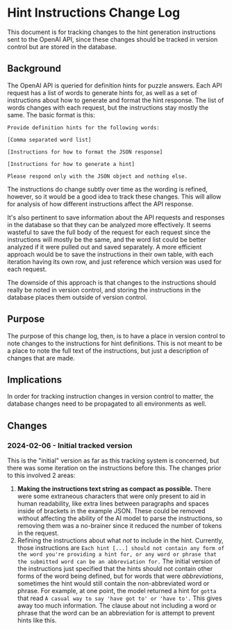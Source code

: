 # Hint Instructions Change Log
This document is for tracking changes to the hint generation instructions sent to the OpenAI API, since these changes should be tracked in version control but are stored in the database.

## Background
The OpenAI API is queried for definition hints for puzzle answers. Each API request has a list of words to generate hints for, as well as a set of instructions about how to generate and format the hint response. The list of words changes with each request, but the instructions stay mostly the same. The basic format is this:

```
Provide definition hints for the following words:

[Comma separated word list]

[Instructions for how to format the JSON response]

[Instructions for how to generate a hint]

Please respond only with the JSON object and nothing else.
```

The instructions do change subtly over time as the wording is refined, however, so it would be a good idea to track these changes. This will allow for analysis of how different instructions affect the API response.

It's also pertinent to save information about the API requests and responses in the database so that they can be analyzed more effectively. It seems wasteful to save the full body of the request for each request since the instructions will mostly be the same, and the word list could be better analyzed if it were pulled out and saved separately. A more efficient approach would be to save the instructions in their own table, with each iteration having its own row, and just reference which version was used for each request.

The downside of this approach is that changes to the instructions should really be noted in version control, and storing the instructions in the database places them outside of version control.

## Purpose
The purpose of this change log, then, is to have a place in version control to note changes to the instructions for hint definitions. This is not meant to be a place to note the full text of the instructions, but just a description of changes that are made.

## Implications
In order for tracking instruction changes in version control to matter, the database changes need to be propagated to all environments as well.

## Changes
### 2024-02-06 - Initial tracked version
This is the "initial" version as far as this tracking system is concerned, but there was some iteration on the instructions before this. The changes prior to this involved 2 areas:

1. **Making the instructions text string as compact as possible.** There were some extraneous characters that were only present to aid in human readability, like extra lines between paragraphs and spaces inside of brackets in the example JSON. These could be removed without affecting the ability of the AI model to parse the instructions, so removing them was a no-brainer since it reduced the number of tokens in the request.
2. Refining the instructions about what _not_ to include in the hint. Currently, those instructions are `Each hint [...] should not contain any form of the word you're providing a hint for, or any word or phrase that the submitted word can be an abbreviation for.` The initial version of the instructions just specified that the hints should not contain other forms of the word being defined, but for words that were _abbreviations_, sometimes the hint would still contain the non-abbreviated word or phrase. For example, at one point, the model returned a hint for `gotta` that read `A casual way to say 'have got to' or 'have to'.` This gives away too much information. The clause about not including a word or phrase that the word can be an abbreviation for is attempt to prevent hints like this.